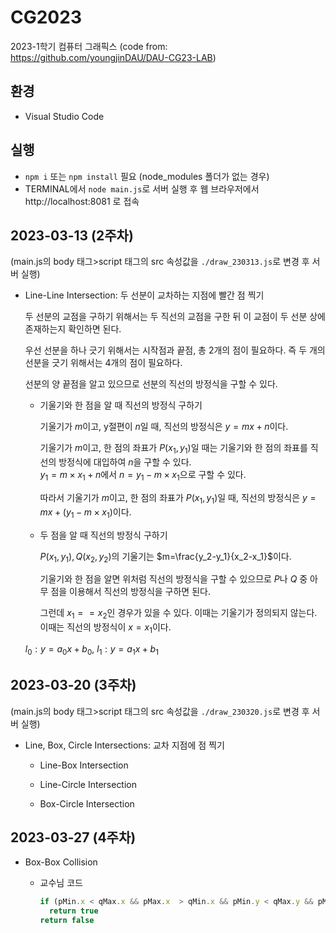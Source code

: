 # CG2023
2023-1학기 컴퓨터 그래픽스 (code from: https://github.com/youngjinDAU/DAU-CG23-LAB)

## 환경
* Visual Studio Code

## 실행
* `npm i` 또는 `npm install` 필요 (node_modules 폴더가 없는 경우)
* TERMINAL에서 `node main.js`로 서버 실행 후 웹 브라우저에서 http://localhost:8081 로 접속

## 2023-03-13 (2주차)
(main.js의 body 태그>script 태그의 src 속성값을 `./draw_230313.js`로 변경 후 서버 실행)

* Line-Line Intersection: 두 선분이 교차하는 지점에 빨간 점 찍기

  두 선분의 교점을 구하기 위해서는 두 직선의 교점을 구한 뒤 이 교점이 두 선분 상에 존재하는지 확인하면 된다.

  우선 선분을 하나 긋기 위해서는 시작점과 끝점, 총 2개의 점이 필요하다. 즉 두 개의 선분을 긋기 위해서는 4개의 점이 필요하다.
  
  선분의 양 끝점을 알고 있으므로 선분의 직선의 방정식을 구할 수 있다.
  
  * 기울기와 한 점을 알 때 직선의 방정식 구하기
  
    기울기가 $m$이고, y절편이 $n$일 때, 직선의 방정식은 $y=mx+n$이다.
  
    기울기가 $m$이고, 한 점의 좌표가 $P(x_1, y_1)$일 때는 기울기와 한 점의 좌표를 직선의 방정식에 대입하여 $n$을 구할 수 있다.  
    $y_1=m \times x_1+n$에서 $n=y_1-m \times x_1$으로 구할 수 있다.
    
    따라서 기울기가 $m$이고, 한 점의 좌표가 $P(x_1, y_1)$일 때, 직선의 방정식은 $y=mx+(y_1-m \times x_1)$이다.
  
  * 두 점을 알 때 직선의 방정식 구하기
  
    $P(x_1, y_1), Q(x_2, y_2)$의 기울기는 $m=\frac{y_2-y_1}{x_2-x_1}$이다.
    
    기울기와 한 점을 알면 위처럼 직선의 방정식을 구할 수 있으므로 $P$나 $Q$ 중 아무 점을 이용해서 직선의 방정식을 구하면 된다.
    
    그런데 $x_1 == x_2$인 경우가 있을 수 있다. 이때는 기울기가 정의되지 않는다. 이때는 직선의 방정식이 $x=x_1$이다.
    
  $l_0: y=a_0x+b_0$, $l_1: y=a_1x+b_1$

## 2023-03-20 (3주차)
(main.js의 body 태그>script 태그의 src 속성값을 `./draw_230320.js`로 변경 후 서버 실행)

* Line, Box, Circle Intersections: 교차 지점에 점 찍기
  * Line-Box Intersection
  
  * Line-Circle Intersection
  
  * Box-Circle Intersection

## 2023-03-27 (4주차)

* Box-Box Collision

  + 교수님 코드
  
     ```javascript
     if (pMin.x < qMax.x && pMax.x  > qMin.x && pMin.y < qMax.y && pMax.y > qMin.y)
       return true
     return false
     ```
